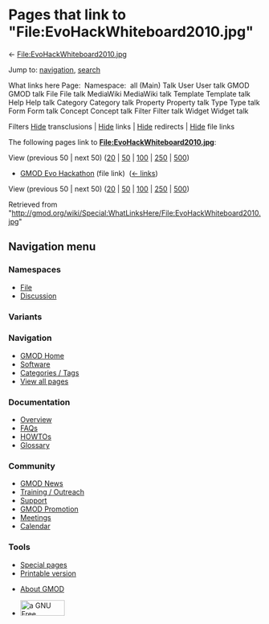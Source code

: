 <div id="mw-page-base" class="noprint">

</div>

<div id="mw-head-base" class="noprint">

</div>

<div id="content" class="mw-body" role="main">

<span id="top"></span>

<div id="mw-js-message" style="display:none;">

</div>



# <span dir="auto">Pages that link to "File:EvoHackWhiteboard2010.jpg"</span>

<div id="bodyContent">

<div id="contentSub">

←
[File:EvoHackWhiteboard2010.jpg](/wiki/File:EvoHackWhiteboard2010.jpg "File:EvoHackWhiteboard2010.jpg")

</div>

<div id="jump-to-nav" class="mw-jump">

Jump to: [navigation](#mw-navigation), [search](#p-search)

</div>

<div id="mw-content-text">

What links here Page:  Namespace:  all (Main) Talk User User talk GMOD
GMOD talk File File talk MediaWiki MediaWiki talk Template Template talk
Help Help talk Category Category talk Property Property talk Type Type
talk Form Form talk Concept Concept talk Filter Filter talk Widget
Widget talk

Filters
[Hide](/mediawiki/index.php?title=Special:WhatLinksHere/File:EvoHackWhiteboard2010.jpg&hidetrans=1 "Special:WhatLinksHere/File:EvoHackWhiteboard2010.jpg")
transclusions \|
[Hide](/mediawiki/index.php?title=Special:WhatLinksHere/File:EvoHackWhiteboard2010.jpg&hidelinks=1 "Special:WhatLinksHere/File:EvoHackWhiteboard2010.jpg")
links \|
[Hide](/mediawiki/index.php?title=Special:WhatLinksHere/File:EvoHackWhiteboard2010.jpg&hideredirs=1 "Special:WhatLinksHere/File:EvoHackWhiteboard2010.jpg")
redirects \|
[Hide](/mediawiki/index.php?title=Special:WhatLinksHere/File:EvoHackWhiteboard2010.jpg&hideimages=1 "Special:WhatLinksHere/File:EvoHackWhiteboard2010.jpg")
file links

The following pages link to
**[File:EvoHackWhiteboard2010.jpg](/wiki/File:EvoHackWhiteboard2010.jpg "File:EvoHackWhiteboard2010.jpg")**:

View (previous 50 \| next 50)
([20](/mediawiki/index.php?title=Special:WhatLinksHere/File:EvoHackWhiteboard2010.jpg&limit=20 "Special:WhatLinksHere/File:EvoHackWhiteboard2010.jpg")
\|
[50](/mediawiki/index.php?title=Special:WhatLinksHere/File:EvoHackWhiteboard2010.jpg&limit=50 "Special:WhatLinksHere/File:EvoHackWhiteboard2010.jpg")
\|
[100](/mediawiki/index.php?title=Special:WhatLinksHere/File:EvoHackWhiteboard2010.jpg&limit=100 "Special:WhatLinksHere/File:EvoHackWhiteboard2010.jpg")
\|
[250](/mediawiki/index.php?title=Special:WhatLinksHere/File:EvoHackWhiteboard2010.jpg&limit=250 "Special:WhatLinksHere/File:EvoHackWhiteboard2010.jpg")
\|
[500](/mediawiki/index.php?title=Special:WhatLinksHere/File:EvoHackWhiteboard2010.jpg&limit=500 "Special:WhatLinksHere/File:EvoHackWhiteboard2010.jpg"))

- [GMOD Evo Hackathon](/wiki/GMOD_Evo_Hackathon "GMOD Evo Hackathon")
  (file link) ‎ <span class="mw-whatlinkshere-tools">([←
  links](/mediawiki/index.php?title=Special:WhatLinksHere&target=GMOD+Evo+Hackathon "Special:WhatLinksHere"))</span>

View (previous 50 \| next 50)
([20](/mediawiki/index.php?title=Special:WhatLinksHere/File:EvoHackWhiteboard2010.jpg&limit=20 "Special:WhatLinksHere/File:EvoHackWhiteboard2010.jpg")
\|
[50](/mediawiki/index.php?title=Special:WhatLinksHere/File:EvoHackWhiteboard2010.jpg&limit=50 "Special:WhatLinksHere/File:EvoHackWhiteboard2010.jpg")
\|
[100](/mediawiki/index.php?title=Special:WhatLinksHere/File:EvoHackWhiteboard2010.jpg&limit=100 "Special:WhatLinksHere/File:EvoHackWhiteboard2010.jpg")
\|
[250](/mediawiki/index.php?title=Special:WhatLinksHere/File:EvoHackWhiteboard2010.jpg&limit=250 "Special:WhatLinksHere/File:EvoHackWhiteboard2010.jpg")
\|
[500](/mediawiki/index.php?title=Special:WhatLinksHere/File:EvoHackWhiteboard2010.jpg&limit=500 "Special:WhatLinksHere/File:EvoHackWhiteboard2010.jpg"))

</div>

<div class="printfooter">

Retrieved from
"<http://gmod.org/wiki/Special:WhatLinksHere/File:EvoHackWhiteboard2010.jpg>"

</div>

<div id="catlinks" class="catlinks catlinks-allhidden">

</div>

<div class="visualClear">

</div>

</div>

</div>

<div id="mw-navigation">

## Navigation menu

<div id="mw-head">



<div id="left-navigation">

<div id="p-namespaces" class="vectorTabs" role="navigation"
aria-labelledby="p-namespaces-label">

### Namespaces

- <span id="ca-nstab-image"><a href="/wiki/File:EvoHackWhiteboard2010.jpg" accesskey="c"
  title="View the file page [c]">File</a></span>
- <span id="ca-talk"><a
  href="/mediawiki/index.php?title=File_talk:EvoHackWhiteboard2010.jpg&amp;action=edit&amp;redlink=1"
  accesskey="t"
  title="Discussion about the content page [t]">Discussion</a></span>

</div>

<div id="p-variants" class="vectorMenu emptyPortlet" role="navigation"
aria-labelledby="p-variants-label">

### 

### Variants[](#)

<div class="menu">

</div>

</div>

</div>

<div id="right-navigation">





</div>



</div>

</div>

</div>

<div id="mw-panel">

<div id="p-logo" role="banner">

<a href="/wiki/Main_Page"
style="background-image: url(http://gmod.org/images/GMOD-cogs.png);"
title="Visit the main page"></a>

</div>

<div id="p-Navigation" class="portal" role="navigation"
aria-labelledby="p-Navigation-label">

### Navigation

<div class="body">

- <span id="n-GMOD-Home">[GMOD Home](/wiki/Main_Page)</span>
- <span id="n-Software">[Software](/wiki/GMOD_Components)</span>
- <span id="n-Categories-.2F-Tags">[Categories /
  Tags](/wiki/Categories)</span>
- <span id="n-View-all-pages">[View all
  pages](/wiki/Special:AllPages)</span>

</div>

</div>

<div id="p-Documentation" class="portal" role="navigation"
aria-labelledby="p-Documentation-label">

### Documentation

<div class="body">

- <span id="n-Overview">[Overview](/wiki/Overview)</span>
- <span id="n-FAQs">[FAQs](/wiki/Category:FAQ)</span>
- <span id="n-HOWTOs">[HOWTOs](/wiki/Category:HOWTO)</span>
- <span id="n-Glossary">[Glossary](/wiki/Glossary)</span>

</div>

</div>

<div id="p-Community" class="portal" role="navigation"
aria-labelledby="p-Community-label">

### Community

<div class="body">

- <span id="n-GMOD-News">[GMOD News](/wiki/GMOD_News)</span>
- <span id="n-Training-.2F-Outreach">[Training /
  Outreach](/wiki/Training_and_Outreach)</span>
- <span id="n-Support">[Support](/wiki/Support)</span>
- <span id="n-GMOD-Promotion">[GMOD
  Promotion](/wiki/GMOD_Promotion)</span>
- <span id="n-Meetings">[Meetings](/wiki/Meetings)</span>
- <span id="n-Calendar">[Calendar](/wiki/Calendar)</span>

</div>

</div>

<div id="p-tb" class="portal" role="navigation"
aria-labelledby="p-tb-label">

### Tools

<div class="body">

- <span id="t-specialpages"><a href="/wiki/Special:SpecialPages" accesskey="q"
  title="A list of all special pages [q]">Special pages</a></span>
- <span id="t-print"><a
  href="/mediawiki/index.php?title=Special:WhatLinksHere/File:EvoHackWhiteboard2010.jpg&amp;printable=yes"
  rel="alternate" accesskey="p"
  title="Printable version of this page [p]">Printable version</a></span>

</div>

</div>

</div>

</div>

<div id="footer" role="contentinfo">

- <span id="footer-places-about">[About
  GMOD](/wiki/GMOD:About "GMOD:About")</span>

<!-- -->

- <span id="footer-copyrightico">[<img src="http://www.gnu.org/graphics/gfdl-logo-small.png" width="88"
  height="31" alt="a GNU Free Documentation License" />](http://www.gnu.org/licenses/fdl-1.3.html)</span>




</div>
